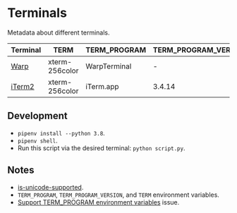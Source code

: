 # Terminals

Metadata about different terminals.

| Terminal                      | TERM           | TERM_PROGRAM | TERM_PROGRAM_VERSION |
| ----------------------------- | -------------- | ------------ | -------------------- |
| [Warp](https://www.warp.dev/) | xterm-256color | WarpTerminal | -                    |
| [iTerm2](https://iterm2.com/) | xterm-256color | iTerm.app    | 3.4.14               |

## Development

- `pipenv install --python 3.8`.
- `pipenv shell`.
- Run this script via the desired terminal: `python script.py`.

## Notes

- [is-unicode-supported](https://github.com/sindresorhus/is-unicode-supported).
- `TERM_PROGRAM`, `TERM_PROGRAM_VERSION`, and `TERM` environment variables.
- [Support TERM_PROGRAM environment variables](https://github.com/mintty/mintty/issues/776) issue.
